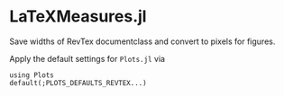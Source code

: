 # LaTeXMeasures.jl

Save widths of RevTex documentclass and convert to pixels for figures.

Apply the default settings for `Plots.jl` via 
```
using Plots
default(;PLOTS_DEFAULTS_REVTEX...)
```
